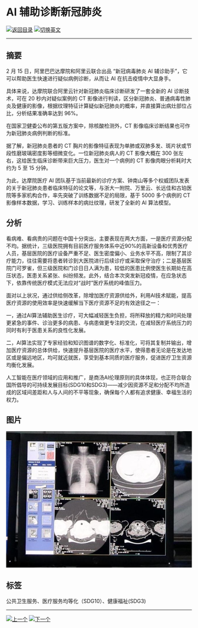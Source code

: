 # AI 辅助诊断新冠肺炎

[![返回目录](http://img.shields.io/badge/点击-返回目录-875A7B.svg?style=flat&colorA=8F8F8F)](/)
[![切换英文](http://img.shields.io/badge/切换-英文-875A7B.svg?style=flat&colorA=8F8F8F)](https://doc.shanghaiopen.org.cn/case/3/en_3.html)

----------

## 摘要

2 月 15 日，阿里巴巴达摩院和阿里云联合出品 “新冠病毒肺炎 AI 辅诊助手”，它可以帮助医生快速进行疑似病例诊断，从而让 AI 在抗击疫情中大显身手。

具体来说，达摩院联合阿里云针对新冠肺炎临床诊断研发了一套全新的 AI 诊断技术，可在 20 秒内对疑似案例的 CT 影像进行判读，区分新冠肺炎、普通病毒性肺炎及健康的影像，根据纹理特征计算疑似新冠肺炎的概率，并直接算出病灶部位占比，分析结果准确率达到 96%。

在国家卫健委公布的第五版方案中，除核酸检测外，CT 影像临床诊断结果也可作为新冠肺炎病例判断的标准。

据了解，新冠肺炎患者的 CT 胸片的影像特征表现为单肺或双肺多发、斑片状或节段性磨玻璃密度影等细微变化。一位新冠肺炎病人的 CT 影像大概在 300 张左右，这给医生临床诊断带来巨大压力，医生对一个病例的 CT 影像肉眼分析耗时大约为 5 至 15 分钟。

为此，达摩院医疗 AI 团队基于当前最新的诊疗方案、钟南山等多个权威团队发表的关于新冠肺炎患者临床特征的论文等，与浙大一附院、万里云、长远佳和古珀医院等多家机构合作，率先突破了训练数据不足的局限，基于 5000 多个病例的 CT 影像样本数据，学习、训练样本的病灶纹理，研发了全新的 AI 算法模型。

## 分析

看病难、看病贵的问题在中国十分突出，主要表现在两大方面，一是医疗资源分配不均。据统计，三级医院拥有目前医疗服务体系中近90%的高新设备和优秀医疗人员，基层医院的医疗设备严重不足、医生密度偏小、业务水平不高，限制了其诊疗能力，往往需要将患者转诊到大医院进行后续诊疗或采取保守治疗；二是基层医院门可罗雀，但三级医院和门诊日日人满为患，较低的医患比例使医生长期处在高压状态，医患关系紧张、纠纷频发。此外，结合本次突发新冠疫情，在应急状态下，依靠传统医疗模式无法应对“战时”医疗系统的峰值压力。

面对以上状况，通过供给侧改革，除增加医疗资源供给外，利用AI技术赋能，提高医疗资源的使用效率是快速缓解当下医疗资源不足的有效途径之一：

一，通过AI算法辅助医生诊疗，可大幅减轻医生负担，将所释放的精力和时间处理更紧急的事件、诊治更多的病患、与病患做更专注的交流，在减轻医疗系统压力的同时有利于医患关系的良性化发展。

二，AI算法实现了专家经验和知识图谱的数字化、标准化，可将其复制并输出，增加医疗资源的总体供给，快速提升基层医院的医疗水平，使得患者无论是在发达地区或是偏远地区，均可就近就医，享受到基本同质的医疗服务，促进医疗卫生资源均衡化发展。

人工智能在医疗领域的应用和推广，是商汤AI伦理原则的具体体现，也正符合联合国所倡导的可持续发展目标(SDG10和SDG3)——减少因资源不足和分配不均所造成的区域间差距和人与人间的不平等现象，确保每个人都有追求健康、幸福生活的权力。





## 图片

![图片](3.3.1.jpg)

## 标签

公共卫生服务、医疗服务均等化（SDG10）、健康福祉(SDG3)


----------

 [![上一个](http://img.shields.io/badge/查看-上一个-875A7B.svg?style=flat&colorA=8F8F8F)](https://doc.shanghaiopen.org.cn/case/3/1.html)
 [![下一个](http://img.shields.io/badge/查看-下一个-875A7B.svg?style=flat&colorA=8F8F8F)](https://doc.shanghaiopen.org.cn/case/3/4.html)

